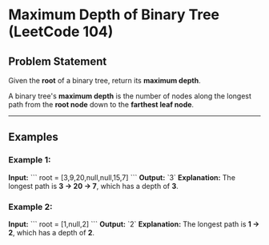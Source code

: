 # Maximum Depth of Binary Tree (LeetCode 104)

## Problem Statement

Given the **root** of a binary tree, return its **maximum depth**.

A binary tree's **maximum depth** is the number of nodes along the longest path from the **root node** down to the **farthest leaf node**.

---

## Examples

### Example 1:
**Input:**
\`\`\`
root = [3,9,20,null,null,15,7]
\`\`\`
**Output:** \`3\`
**Explanation:** The longest path is **3 → 20 → 7**, which has a depth of **3**.

### Example 2:
**Input:**
\`\`\`
root = [1,null,2]
\`\`\`
**Output:** \`2\`
**Explanation:** The longest path is **1 → 2**, which has a depth of **2**.

